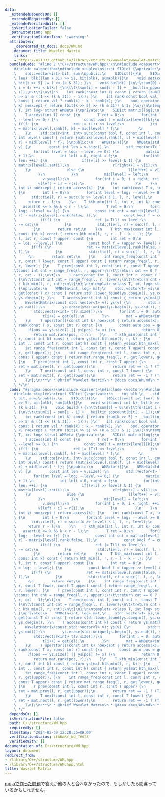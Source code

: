 ```yaml
---
data:
  _extendedDependsOn: []
  _extendedRequiredBy: []
  _extendedVerifiedWith: []
  _isVerificationFailed: false
  _pathExtension: hpp
  _verificationStatusIcon: ':warning:'
  attributes:
    _deprecated_at_docs: docs/WM.md
    document_title: Wavelet Matrix
    links:
    - https://ei1333.github.io/library/structure/wavelet/wavelet-matrix.hpp
  bundledCode: "#line 2 \"C++/structure/WM.hpp\"\n\n#include <cassert>\n#include <vector>\n\
    #include <algorithm>\n#include <tuple>\nstruct SIDict {\nprivate:\n    int blk;\n\
    \    std::vector<int> bit, sum;\npublic:\n    SIDict(){}\n    SIDict(const int\
    \ len): blk((len + 31) >> 5), bit(blk), sum(blk){}\n    void set(const int k){\
    \ bit[k >> 5] |= 1 << (k & 31); }\n    void build() {\n\t\tsum[0] = 0;\n\t\tfor(int\
    \ i = 0; ++i < blk;) {\n\t\t\tsum[i] = sum[i - 1] + __builtin_popcount(bit[i -\
    \ 1]);\n\t\t}\n\t}\n    int rank(const int k) const { return (sum[k >> 5] + __builtin_popcount(bit[k\
    \ >> 5] & ((1 << (k & 31)) - 1))); }\n    int rank(const bool val, const int k)\
    \ const { return val ? rank(k) : k - rank(k); }\n    bool operator[](const int\
    \ k) noexcept { return (bit[k >> 5] >> (k & 31)) & 1; }\n};\n\ntemplate <class\
    \ T, int log> struct WMBeta {\nprivate:\n    SIDict matrix[log];\n    int mid[log];\n\
    \    T access(int k) const {\n        T ret = 0;\n        for(int level = log;\
    \ --level >= 0;) {\n            const bool f = matrix[level][k];\n           \
    \ if(f) {\n                ret |= (T)1 << level;\n            }\n            k\
    \ = matrix[level].rank(f, k) + mid[level] * f;\n        }\n        return ret;\n\
    \    }\n    std::pair<int, int> succ(const bool f, const int l, const int r, const\
    \ int level) const { return {matrix[level].rank(f, l) + mid[level] * f, matrix[level].rank(f,\
    \ r) + mid[level] * f}; }\npublic:\n    WMBeta(){}\n    WMBeta(std::vector<T>\
    \ v) {\n        const int len = v.size();\n        std::vector<T> l(len), r(len);\n\
    \        for(int level = log; --level >= 0;) {\n            matrix[level] = SIDict(len\
    \ + 1);\n            int left = 0, right = 0;\n            for(int i = 0; i <\
    \ len; ++i) {\n                if((v[i] >> level) & 1) {\n                   \
    \ matrix[level].set(i);\n                    r[right++] = v[i];\n            \
    \    }\n                else {\n                    l[left++] = v[i];\n      \
    \          }\n            }\n            mid[level] = left;\n            matrix[level].build();\n\
    \            v.swap(l);\n            for(int i = 0; i < right; ++i) {\n      \
    \          v[left + i] = r[i];\n            }\n        }\n    }\n    T operator[](const\
    \ int k) noexcept { return access(k); }\n    int rank(const T x, int r) const\
    \ {\n        int l = 0;\n        for(int level = log; --level >= 0;) {\n     \
    \       std::tie(l, r) = succ((x >> level) & 1, l, r, level);\n        }\n   \
    \     return r - l;\n    }\n    T kth_min(int l, int r, int k) const {\n     \
    \   assert(0 <= k && k < r - l);\n        T ret = 0;\n        for(int level =\
    \ log; --level >= 0;) {\n            const int cnt = matrix[level].rank(false,\
    \ r) - matrix[level].rank(false, l);\n            const bool f = cnt <= k;\n \
    \           if(f) {\n                ret |= T(1) << level;\n                k\
    \ -= cnt;\n            }\n            std::tie(l, r) = succ(f, l, r, level);\n\
    \        }\n        return ret;\n    }\n    T kth_max(const int l, const int r,\
    \ const int k) const { return kth_min(l, r, r - l - k - 1); }\n    int range_freq(int\
    \ l, int r, const T upper) const {\n        int ret = 0;\n        for(int level\
    \ = log; --level;) {\n            const bool f = (upper >> level) & 1;\n     \
    \       if(f) {\n                ret += matrix[level].rank(false, r) - matrix[level].rank(false,\
    \ l);\n            }\n            std::tie(l, r) = succ(f, l, r, level);\n   \
    \     }\n        return ret;\n    }\n    int range_freq(const int l, const int\
    \ r, const T lower, const T upper) const { return range_freq(l, r, upper) - range_freq(l,\
    \ r, lower); }\n    T prev(const int l, const int r, const T upper) const {\n\t\
    \tconst int cnt = range_freq(l, r, upper);\n\t\treturn cnt == 0 ? (T)-1 : kth_min(l,\
    \ r, cnt - 1);\n\t}\n    T next(const int l, const int r, const T lower) const\
    \ {\n\t\tconst int cnt = range_freq(l, r, lower);\n\t\treturn cnt == r - l ? (T)-1\
    \ : kth_min(l, r, cnt);\n\t}\n};\n\ntemplate <class T, int log> struct WaveletMatrix\
    \ {\nprivate:\n    WMBeta<int, log> mat;\n    std::vector<T> ys;\n    inline int\
    \ get(const T x) const { return std::lower_bound(ys.cbegin(), ys.cend(), x) -\
    \ ys.cbegin(); }\n    T access(const int k) const { return ys[mat[k]]; }\npublic:\n\
    \    WaveletMatrix(const std::vector<T> v): ys(v) {\n        std::sort(ys.begin(),\
    \ ys.end());\n        ys.erase(std::unique(ys.begin(), ys.end()), ys.end());\n\
    \        std::vector<int> t(v.size());\n        for(int i = 0; auto &el: v) {\n\
    \            t[i++] = get(el);\n        }\n        mat = WMBeta<int, log>(t);\n\
    \    }\n    T operator[](const int k) noexcept { return access(k); }\n    int\
    \ rank(const T x, const int r) const {\n        const auto pos = get(x);\n   \
    \     if(pos == ys.size() || ys[pos] != x) {\n            return 0;\n        }\n\
    \        return mat.rank(pos, r);\n    }\n    T kth_min(const int l, const int\
    \ r, const int k) const { return ys[mat.kth_min(l, r, k)]; }\n    T kth_max(const\
    \ int l, const int r, const int k) const { return ys[mat.kth_max(l, r, k)]; }\n\
    \    int range_freq(const int l, const int r, const T upper) const { return mat.range_freq(l,\
    \ r, get(upper)); }\n    int range_freq(const int l, const int r, const T lower,\
    \ const T upper) const { return mat.range_freq(l, r, get(lower), get(upper));\
    \ }\n    T prev(const int l, const int r, const T upper) {\n        const auto\
    \ ret = mat.prev(l, r, get(upper));\n        return ret == -1 ? (T)-1 : ys[ret];\n\
    \    }\n    T next(const int l, const int r, const T lower) {\n        const auto\
    \ ret = mat.next(l, r, get(lower));\n        return ret == -1 ? (T)-1 : ys[ret];\n\
    \    }\n};\n/**\n * @brief Wavelet Matrix\n * @docs docs/WM.md\n * @see https://ei1333.github.io/library/structure/wavelet/wavelet-matrix.hpp\n\
    \ */\n"
  code: "#pragma once\n\n#include <cassert>\n#include <vector>\n#include <algorithm>\n\
    #include <tuple>\nstruct SIDict {\nprivate:\n    int blk;\n    std::vector<int>\
    \ bit, sum;\npublic:\n    SIDict(){}\n    SIDict(const int len): blk((len + 31)\
    \ >> 5), bit(blk), sum(blk){}\n    void set(const int k){ bit[k >> 5] |= 1 <<\
    \ (k & 31); }\n    void build() {\n\t\tsum[0] = 0;\n\t\tfor(int i = 0; ++i < blk;)\
    \ {\n\t\t\tsum[i] = sum[i - 1] + __builtin_popcount(bit[i - 1]);\n\t\t}\n\t}\n\
    \    int rank(const int k) const { return (sum[k >> 5] + __builtin_popcount(bit[k\
    \ >> 5] & ((1 << (k & 31)) - 1))); }\n    int rank(const bool val, const int k)\
    \ const { return val ? rank(k) : k - rank(k); }\n    bool operator[](const int\
    \ k) noexcept { return (bit[k >> 5] >> (k & 31)) & 1; }\n};\n\ntemplate <class\
    \ T, int log> struct WMBeta {\nprivate:\n    SIDict matrix[log];\n    int mid[log];\n\
    \    T access(int k) const {\n        T ret = 0;\n        for(int level = log;\
    \ --level >= 0;) {\n            const bool f = matrix[level][k];\n           \
    \ if(f) {\n                ret |= (T)1 << level;\n            }\n            k\
    \ = matrix[level].rank(f, k) + mid[level] * f;\n        }\n        return ret;\n\
    \    }\n    std::pair<int, int> succ(const bool f, const int l, const int r, const\
    \ int level) const { return {matrix[level].rank(f, l) + mid[level] * f, matrix[level].rank(f,\
    \ r) + mid[level] * f}; }\npublic:\n    WMBeta(){}\n    WMBeta(std::vector<T>\
    \ v) {\n        const int len = v.size();\n        std::vector<T> l(len), r(len);\n\
    \        for(int level = log; --level >= 0;) {\n            matrix[level] = SIDict(len\
    \ + 1);\n            int left = 0, right = 0;\n            for(int i = 0; i <\
    \ len; ++i) {\n                if((v[i] >> level) & 1) {\n                   \
    \ matrix[level].set(i);\n                    r[right++] = v[i];\n            \
    \    }\n                else {\n                    l[left++] = v[i];\n      \
    \          }\n            }\n            mid[level] = left;\n            matrix[level].build();\n\
    \            v.swap(l);\n            for(int i = 0; i < right; ++i) {\n      \
    \          v[left + i] = r[i];\n            }\n        }\n    }\n    T operator[](const\
    \ int k) noexcept { return access(k); }\n    int rank(const T x, int r) const\
    \ {\n        int l = 0;\n        for(int level = log; --level >= 0;) {\n     \
    \       std::tie(l, r) = succ((x >> level) & 1, l, r, level);\n        }\n   \
    \     return r - l;\n    }\n    T kth_min(int l, int r, int k) const {\n     \
    \   assert(0 <= k && k < r - l);\n        T ret = 0;\n        for(int level =\
    \ log; --level >= 0;) {\n            const int cnt = matrix[level].rank(false,\
    \ r) - matrix[level].rank(false, l);\n            const bool f = cnt <= k;\n \
    \           if(f) {\n                ret |= T(1) << level;\n                k\
    \ -= cnt;\n            }\n            std::tie(l, r) = succ(f, l, r, level);\n\
    \        }\n        return ret;\n    }\n    T kth_max(const int l, const int r,\
    \ const int k) const { return kth_min(l, r, r - l - k - 1); }\n    int range_freq(int\
    \ l, int r, const T upper) const {\n        int ret = 0;\n        for(int level\
    \ = log; --level;) {\n            const bool f = (upper >> level) & 1;\n     \
    \       if(f) {\n                ret += matrix[level].rank(false, r) - matrix[level].rank(false,\
    \ l);\n            }\n            std::tie(l, r) = succ(f, l, r, level);\n   \
    \     }\n        return ret;\n    }\n    int range_freq(const int l, const int\
    \ r, const T lower, const T upper) const { return range_freq(l, r, upper) - range_freq(l,\
    \ r, lower); }\n    T prev(const int l, const int r, const T upper) const {\n\t\
    \tconst int cnt = range_freq(l, r, upper);\n\t\treturn cnt == 0 ? (T)-1 : kth_min(l,\
    \ r, cnt - 1);\n\t}\n    T next(const int l, const int r, const T lower) const\
    \ {\n\t\tconst int cnt = range_freq(l, r, lower);\n\t\treturn cnt == r - l ? (T)-1\
    \ : kth_min(l, r, cnt);\n\t}\n};\n\ntemplate <class T, int log> struct WaveletMatrix\
    \ {\nprivate:\n    WMBeta<int, log> mat;\n    std::vector<T> ys;\n    inline int\
    \ get(const T x) const { return std::lower_bound(ys.cbegin(), ys.cend(), x) -\
    \ ys.cbegin(); }\n    T access(const int k) const { return ys[mat[k]]; }\npublic:\n\
    \    WaveletMatrix(const std::vector<T> v): ys(v) {\n        std::sort(ys.begin(),\
    \ ys.end());\n        ys.erase(std::unique(ys.begin(), ys.end()), ys.end());\n\
    \        std::vector<int> t(v.size());\n        for(int i = 0; auto &el: v) {\n\
    \            t[i++] = get(el);\n        }\n        mat = WMBeta<int, log>(t);\n\
    \    }\n    T operator[](const int k) noexcept { return access(k); }\n    int\
    \ rank(const T x, const int r) const {\n        const auto pos = get(x);\n   \
    \     if(pos == ys.size() || ys[pos] != x) {\n            return 0;\n        }\n\
    \        return mat.rank(pos, r);\n    }\n    T kth_min(const int l, const int\
    \ r, const int k) const { return ys[mat.kth_min(l, r, k)]; }\n    T kth_max(const\
    \ int l, const int r, const int k) const { return ys[mat.kth_max(l, r, k)]; }\n\
    \    int range_freq(const int l, const int r, const T upper) const { return mat.range_freq(l,\
    \ r, get(upper)); }\n    int range_freq(const int l, const int r, const T lower,\
    \ const T upper) const { return mat.range_freq(l, r, get(lower), get(upper));\
    \ }\n    T prev(const int l, const int r, const T upper) {\n        const auto\
    \ ret = mat.prev(l, r, get(upper));\n        return ret == -1 ? (T)-1 : ys[ret];\n\
    \    }\n    T next(const int l, const int r, const T lower) {\n        const auto\
    \ ret = mat.next(l, r, get(lower));\n        return ret == -1 ? (T)-1 : ys[ret];\n\
    \    }\n};\n/**\n * @brief Wavelet Matrix\n * @docs docs/WM.md\n * @see https://ei1333.github.io/library/structure/wavelet/wavelet-matrix.hpp\n\
    \ */"
  dependsOn: []
  isVerificationFile: false
  path: C++/structure/WM.hpp
  requiredBy: []
  timestamp: '2024-02-19 12:20:55+09:00'
  verificationStatus: LIBRARY_NO_TESTS
  verifiedWith: []
documentation_of: C++/structure/WM.hpp
layout: document
redirect_from:
- /library/C++/structure/WM.hpp
- /library/C++/structure/WM.hpp.html
title: Wavelet Matrix
---
```

[mojaで作った問題](https://mojacoder.app/users/VvyLw/problems/range_k-th_largest_query)で答えが他の人と合わなかったので、もしかしたら間違っているかもしれません。